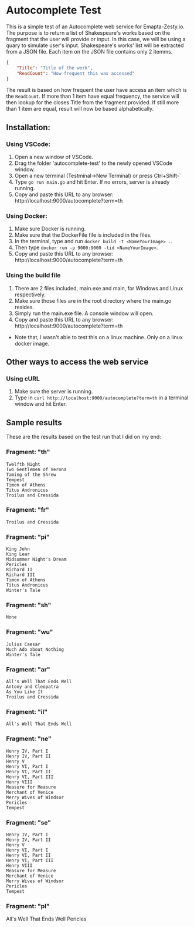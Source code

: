 # Autocomplete Test

This is a simple test of an Autocomplete web service for Emapta-Zesty.io. The purpose is to return a list of Shakespeare's works based on the fragment that the user will provide or input. In this case, we will be using a quary to simulate user's input. Shakespeare's works' list will be extracted from a JSON file. Each item on the JSON file contains only 2 itemms.

```JSON
{
    "Title": "Title of the work",
    "ReadCount": "How frequent this was accessed"
}
```

The result is based on how frequent the user have access an item which is the `ReadCount`. If more than 1 item have equal frequency, the service will then lookup for the closes Title from the fragment provided. If still more than 1 item are equal, result will now be based alphabetically.

## Installation:

### Using VSCode:

1. Open a new window of VSCode.
2. Drag the folder 'autocomplete-test' to the newly opened VSCode window.
3. Open a new terminal (Testminal->New Terminal) or press Ctrl+Shift-`
4. Type `go run main.go` and hit Enter. If no errors, server is already running.
5. Copy and paste this URL to any browser: http://localhost:9000/autocomplete?term=th

### Using Docker:

1. Make sure Docker is running.
2. Make sure that the DockerFile file is included in the files.
3. In the terminal, type and run `docker build -t <NameYourImage> .`.
4. Then type `docker run -p 9000:9000 -tid <NameYourImage>`.
5. Copy and paste this URL to any browser: http://localhost:9000/autocomplete?term=th

### Using the build file

1. There are 2 files included, main.exe and main, for Windows and Linux respectively.
2. Make sure those files are in the root directory where the main.go resides.
3. Simply run the main.exe file. A console window will open.
4. Copy and paste this URL to any browser: http://localhost:9000/autocomplete?term=th

- Note that, I wasn't able to test this on a linux machine. Only on a linux docker image.

## Other ways to access the web service

### Using cURL

1. Make sure the server is running.
2. Type in `curl http://localhost:9000/autocomplete?term=th` in a terminal window and hit Enter.

## Sample results

These are the results based on the test run that I did on my end:

### Fragment: "th"

    Twelfth Night
    Two Gentlemen of Verona
    Taming of the Shrew
    Tempest
    Timon of Athens
    Titus Andronicus
    Troilus and Cressida

### Fragment: "fr"

    Troilus and Cressida

### Fragment: "pi"

    King John
    King Lear
    Midsummer Night's Dream
    Pericles
    Richard II
    Richard III
    Timon of Athens
    Titus Andronicus
    Winter's Tale

### Fragment: "sh"

    None

### Fragment: "wu"

    Julius Caesar
    Much Ado about Nothing
    Winter's Tale

### Fragment: "ar"

    All's Well That Ends Well
    Antony and Cleopatra
    As You Like It
    Troilus and Cressida

### Fragment: "il"

    All's Well That Ends Well

### Fragment: "ne"

    Henry IV, Part I
    Henry IV, Part II
    Henry V
    Henry VI, Part I
    Henry VI, Part II
    Henry VI, Part III
    Henry VIII
    Measure for Measure
    Merchant of Venice
    Merry Wives of Windsor
    Pericles
    Tempest

### Fragment: "se"

    Henry IV, Part I
    Henry IV, Part II
    Henry V
    Henry VI, Part I
    Henry VI, Part II
    Henry VI, Part III
    Henry VIII
    Measure for Measure
    Merchant of Venice
    Merry Wives of Windsor
    Pericles
    Tempest

### Fragment: "pl"

All's Well That Ends Well
Pericles